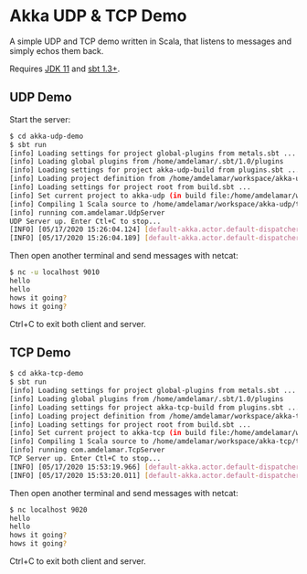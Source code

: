 # Akka UDP & TCP Demo

A simple UDP and TCP demo written in Scala, that listens to messages and simply echos them back.

Requires [JDK 11](https://adoptopenjdk.net/) and [sbt 1.3+](https://www.scala-sbt.org/).

## UDP Demo

Start the server:

```bash
$ cd akka-udp-demo
$ sbt run
[info] Loading settings for project global-plugins from metals.sbt ...
[info] Loading global plugins from /home/amdelamar/.sbt/1.0/plugins
[info] Loading settings for project akka-udp-build from plugins.sbt ...
[info] Loading project definition from /home/amdelamar/workspace/akka-udp/project
[info] Loading settings for project root from build.sbt ...
[info] Set current project to akka-udp (in build file:/home/amdelamar/workspace/akka-udp/)
[info] Compiling 1 Scala source to /home/amdelamar/workspace/akka-udp/target/scala-2.13/classes ...
[info] running com.amdelamar.UdpServer
UDP Server up. Enter Ctl+C to stop...
[INFO] [05/17/2020 15:26:04.124] [default-akka.actor.default-dispatcher-6] [UdpServer(akka://default)] Starting UDP Server on localhost:9010
[INFO] [05/17/2020 15:26:04.189] [default-akka.actor.default-dispatcher-6] [UdpServer(akka://default)] UDP Server is listening to 127.0.0.1:9010

```

Then open another terminal and send messages with netcat:

```bash
$ nc -u localhost 9010
hello
hello
hows it going?
hows it going?
```

Ctrl+C to exit both client and server.


## TCP Demo

```bash
$ cd akka-tcp-demo
$ sbt run
[info] Loading settings for project global-plugins from metals.sbt ...
[info] Loading global plugins from /home/amdelamar/.sbt/1.0/plugins
[info] Loading settings for project akka-tcp-build from plugins.sbt ...
[info] Loading project definition from /home/amdelamar/workspace/akka-tcp/project
[info] Loading settings for project root from build.sbt ...
[info] Set current project to akka-tcp (in build file:/home/amdelamar/workspace/akka-tcp/)
[info] Compiling 1 Scala source to /home/amdelamar/workspace/akka-tcp/target/scala-2.13/classes ...
[info] running com.amdelamar.TcpServer
TCP Server up. Enter Ctl+C to stop...
[INFO] [05/17/2020 15:53:19.966] [default-akka.actor.default-dispatcher-7] [TcpServer(akka://default)] Starting TCP Server on localhost:9020
[INFO] [05/17/2020 15:53:20.011] [default-akka.actor.default-dispatcher-7] [TcpServer(akka://default)] TCP Server is listening to 127.0.0.1:9020

```

Then open another terminal and send messages with netcat:

```bash
$ nc localhost 9020
hello
hello
hows it going?
hows it going?
```

Ctrl+C to exit both client and server.
